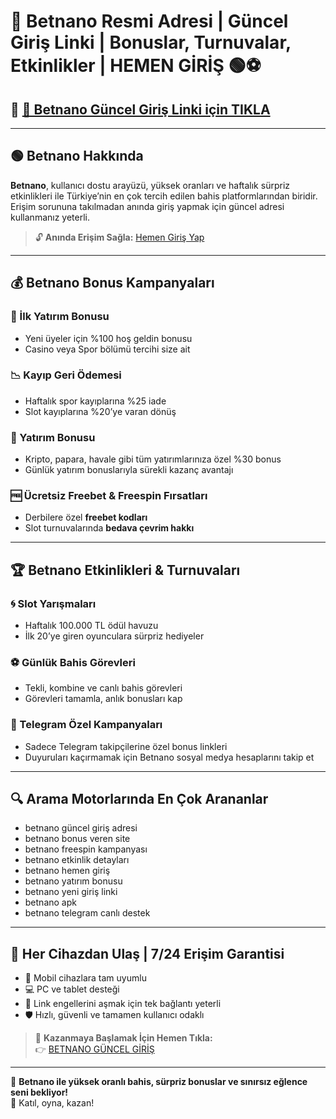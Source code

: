 # 💸 Betnano Resmi Adresi | Güncel Giriş Linki | Bonuslar, Turnuvalar, Etkinlikler | HEMEN GİRİŞ 🟢⚽

## 🔗 [📌 Betnano Güncel Giriş Linki için TIKLA](https://up24.live/telegiris)

---

## 🟢 Betnano Hakkında

**Betnano**, kullanıcı dostu arayüzü, yüksek oranları ve haftalık sürpriz etkinlikleri ile Türkiye’nin en çok tercih edilen bahis platformlarından biridir.  
Erişim sorununa takılmadan anında giriş yapmak için güncel adresi kullanmanız yeterli.

> 🔓 **Anında Erişim Sağla:** [Hemen Giriş Yap](https://up24.live/telegiris)

---

## 💰 Betnano Bonus Kampanyaları

### 🎁 İlk Yatırım Bonusu
- Yeni üyeler için %100 hoş geldin bonusu  
- Casino veya Spor bölümü tercihi size ait

### 📉 Kayıp Geri Ödemesi
- Haftalık spor kayıplarına %25 iade  
- Slot kayıplarına %20’ye varan dönüş

### 🔄 Yatırım Bonusu
- Kripto, papara, havale gibi tüm yatırımlarınıza özel %30 bonus  
- Günlük yatırım bonuslarıyla sürekli kazanç avantajı

### 🆓 Ücretsiz Freebet & Freespin Fırsatları
- Derbilere özel **freebet kodları**  
- Slot turnuvalarında **bedava çevrim hakkı**

---

## 🏆 Betnano Etkinlikleri & Turnuvaları

### 🌀 Slot Yarışmaları
- Haftalık 100.000 TL ödül havuzu  
- İlk 20’ye giren oyunculara sürpriz hediyeler

### ⚽ Günlük Bahis Görevleri
- Tekli, kombine ve canlı bahis görevleri  
- Görevleri tamamla, anlık bonusları kap

### 📲 Telegram Özel Kampanyaları
- Sadece Telegram takipçilerine özel bonus linkleri  
- Duyuruları kaçırmamak için Betnano sosyal medya hesaplarını takip et

---

## 🔍 Arama Motorlarında En Çok Arananlar

- betnano güncel giriş adresi  
- betnano bonus veren site  
- betnano freespin kampanyası  
- betnano etkinlik detayları  
- betnano hemen giriş  
- betnano yatırım bonusu  
- betnano yeni giriş linki  
- betnano apk  
- betnano telegram canlı destek  

---

## 📱 Her Cihazdan Ulaş | 7/24 Erişim Garantisi

- 📱 Mobil cihazlara tam uyumlu  
- 💻 PC ve tablet desteği  
- 📡 Link engellerini aşmak için tek bağlantı yeterli  
- 🛡️ Hızlı, güvenli ve tamamen kullanıcı odaklı

> 🚀 **Kazanmaya Başlamak İçin Hemen Tıkla:**  
👉 [BETNANO GÜNCEL GİRİŞ](https://up24.live/telegiris)

---

🎯 **Betnano ile yüksek oranlı bahis, sürpriz bonuslar ve sınırsız eğlence seni bekliyor!**  
🎰 Katıl, oyna, kazan!
